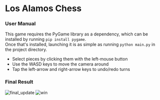 # Los Alamos Chess
### User Manual
This game requires the PyGame library as a dependency, which can be installed by running ```pip install pygame```.</br>
Once that's installed, launching it is as simple as running ```python main.py``` in the project directory.

- Select pieces by clicking them with the left-mouse button
- Use the WASD keys to move the camera around
- Tap the left-arrow and right-arrow keys to undo/redo turns

### Final Result
![final_update](https://github.com/user-attachments/assets/1b8813d4-c079-4764-9a84-1016497a46ee)
![win](https://github.com/user-attachments/assets/caa8e0bd-8109-442b-8bbb-85ba6b83124e)

